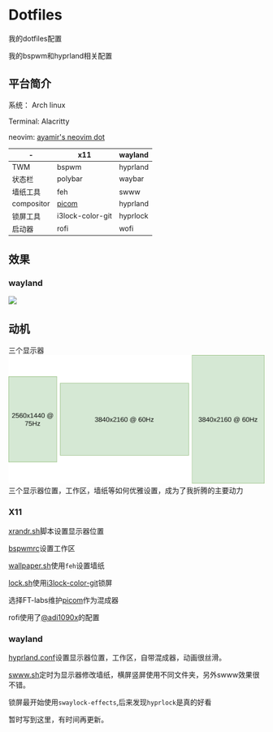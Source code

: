 # Dotfiles

我的dotfiles配置


我的bspwm和hyprland相关配置

## 平台简介

系统： Arch linux

Terminal: Alacritty

neovim: [ayamir's neovim dot](https://github.com/ayamir/nvimdots) 

 | -          | x11                                       | wayland  |
 | ---------- | ----------------------------------------- | -------- |
 | TWM        | bspwm                                     | hyprland |
 | 状态栏     | polybar                                   | waybar   |
 | 墙纸工具   | feh                                       | swww     |
 | compositor | [picom](https://github.com/FT-Labs/picom) | hyprland |
 | 锁屏工具   | i3lock-color-git                          | hyprlock |
 | 启动器     | rofi                                      | wofi     |

## 效果

### wayland

![](./docs/screenshot-hyprshot.png)

## 动机

三个显示器
![](./docs/monitors.png)
三个显示器位置，工作区，墙纸等如何优雅设置，成为了我折腾的主要动力

### X11
[xrandr.sh](./x11/bspwm/scripts/xrandr.sh)脚本设置显示器位置

[bspwmrc](./x11/bspwm/bspwmrc)设置工作区

[wallpaper.sh](./x11/bspwm/scripts/wallpaper.sh)使用`feh`设置墙纸

[lock.sh](./x11/bspwm/scripts/lock.sh)使用[i3lock-color-git](https://github.com/Raymo111/i3lock-color)锁屏

选择FT-labs维护[picom](https://github.com/FT-Labs/picom)作为混成器

rofi使用了[@adi1090x](https://github.com/adi1090x/rofi.git)的配置

### wayland

[hyprland.conf](./wayland/hypr/hyprland.conf)设置显示器位置，工作区，自带混成器，动画很丝滑。

[swww.sh](./wayland/hypr/scripts/swww.sh)定时为显示器修改墙纸，横屏竖屏使用不同文件夹，另外swww效果很不错。

锁屏最开始使用`swaylock-effects`,后来发现`hyprlock`是真的好看

暂时写到这里，有时间再更新。
